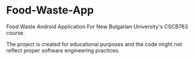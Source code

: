 # Food-Waste-App

Food Waste Android Application For New Bulgarian University's CSCB763 course.

The project is created for educational purposes and the code might not reflect proper software engineering practices.
